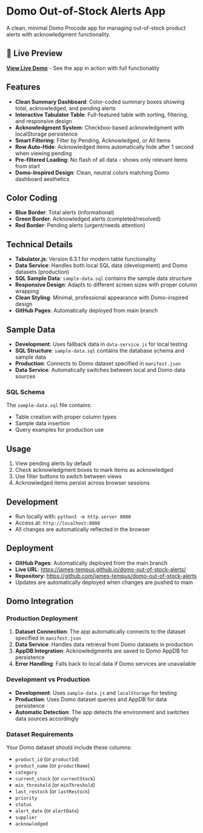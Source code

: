 # Domo Out-of-Stock Alerts App

A clean, minimal Domo Procode app for managing out-of-stock product alerts with acknowledgment functionality.

## 🚀 Live Preview

**[View Live Demo](https://james-tempus.github.io/domo-out-of-stock-alerts/)** - See the app in action with full functionality

## Features

- **Clean Summary Dashboard**: Color-coded summary boxes showing total, acknowledged, and pending alerts
- **Interactive Tabulator Table**: Full-featured table with sorting, filtering, and responsive design
- **Acknowledgment System**: Checkbox-based acknowledgment with localStorage persistence
- **Smart Filtering**: Filter by Pending, Acknowledged, or All Items
- **Row Auto-Hide**: Acknowledged items automatically hide after 1 second when viewing pending
- **Pre-filtered Loading**: No flash of all data - shows only relevant items from start
- **Domo-Inspired Design**: Clean, neutral colors matching Domo dashboard aesthetics

## Color Coding

- **Blue Border**: Total alerts (informational)
- **Green Border**: Acknowledged alerts (completed/resolved)
- **Red Border**: Pending alerts (urgent/needs attention)

## Technical Details

- **Tabulator.js**: Version 6.3.1 for modern table functionality
- **Data Service**: Handles both local SQL data (development) and Domo datasets (production)
- **SQL Sample Data**: `sample-data.sql` contains the sample data structure
- **Responsive Design**: Adapts to different screen sizes with proper column wrapping
- **Clean Styling**: Minimal, professional appearance with Domo-inspired design
- **GitHub Pages**: Automatically deployed from main branch

## Sample Data

- **Development**: Uses fallback data in `data-service.js` for local testing
- **SQL Structure**: `sample-data.sql` contains the database schema and sample data
- **Production**: Connects to Domo dataset specified in `manifest.json`
- **Data Service**: Automatically switches between local and Domo data sources

### SQL Schema
The `sample-data.sql` file contains:
- Table creation with proper column types
- Sample data insertion
- Query examples for production use

## Usage

1. View pending alerts by default
2. Check acknowledgment boxes to mark items as acknowledged
3. Use filter buttons to switch between views
4. Acknowledged items persist across browser sessions

## Development

- Run locally with: `python3 -m http.server 8080`
- Access at: `http://localhost:8080`
- All changes are automatically reflected in the browser

## Deployment

- **GitHub Pages**: Automatically deployed from the main branch
- **Live URL**: https://james-tempus.github.io/domo-out-of-stock-alerts/
- **Repository**: https://github.com/james-tempus/domo-out-of-stock-alerts
- Updates are automatically deployed when changes are pushed to main

## Domo Integration

### Production Deployment
1. **Dataset Connection**: The app automatically connects to the dataset specified in `manifest.json`
2. **Data Service**: Handles data retrieval from Domo datasets in production
3. **AppDB Integration**: Acknowledgments are saved to Domo AppDB for persistence
4. **Error Handling**: Falls back to local data if Domo services are unavailable

### Development vs Production
- **Development**: Uses `sample-data.js` and `localStorage` for testing
- **Production**: Uses Domo dataset queries and AppDB for data persistence
- **Automatic Detection**: The app detects the environment and switches data sources accordingly

### Dataset Requirements
Your Domo dataset should include these columns:
- `product_id` (or `productId`)
- `product_name` (or `productName`) 
- `category`
- `current_stock` (or `currentStock`)
- `min_threshold` (or `minThreshold`)
- `last_restock` (or `lastRestock`)
- `priority`
- `status`
- `alert_date` (or `alertDate`)
- `supplier`
- `acknowledged`
